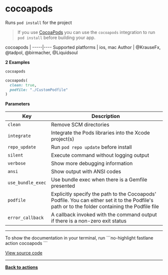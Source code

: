 # cocoapods


Runs `pod install` for the project




> If you use [CocoaPods](http://cocoapods.org) you can use the `cocoapods` integration to run `pod install` before building your app.


cocoapods |
-----|----
Supported platforms | ios, mac
Author | @KrauseFx, @tadpol, @birmacher, @Liquidsoul



**2 Examples**

```ruby
cocoapods
```

```ruby
cocoapods(
  clean: true,
  podfile: "./CustomPodfile"
)
```





**Parameters**

Key | Description
----|------------
  `clean` | Remove SCM directories
  `integrate` | Integrate the Pods libraries into the Xcode project(s)
  `repo_update` | Run `pod repo update` before install
  `silent` | Execute command without logging output
  `verbose` | Show more debugging information
  `ansi` | Show output with ANSI codes
  `use_bundle_exec` | Use bundle exec when there is a Gemfile presented
  `podfile` | Explicitly specify the path to the Cocoapods' Podfile. You can either set it to the Podfile's path or to the folder containing the Podfile file
  `error_callback` | A callback invoked with the command output if there is a non-zero exit status




<hr />
To show the documentation in your terminal, run
```no-highlight
fastlane action cocoapods
```

<a href="https://github.com/fastlane/fastlane/blob/master/fastlane/lib/fastlane/actions/cocoapods.rb" target="_blank">View source code</a>

<hr />

<a href="/actions"><b>Back to actions</b></a>
